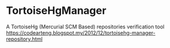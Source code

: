 # TortoiseHgManager
A TortoiseHg (Mercurial SCM Based) repositories verification tool
https://codearteng.blogspot.my/2012/12/tortoisehg-manager-repository.html
